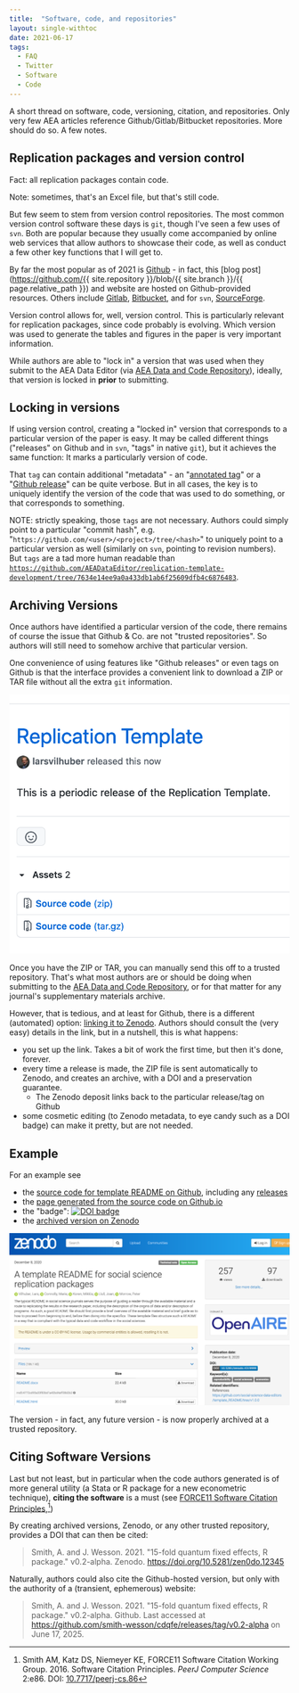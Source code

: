 ```yaml
---
title:  "Software, code, and repositories"
layout: single-withtoc
date: 2021-06-17
tags:
  - FAQ
  - Twitter
  - Software
  - Code
---
```


A short thread on software, code, versioning, citation, and repositories. Only very few AEA articles reference Github/Gitlab/Bitbucket repositories. More should do so. A few notes.

<!-- more -->

## Replication packages and version control

Fact: all replication packages contain code.

Note: sometimes, that's an Excel file, but that's still code.

But few seem to stem from version control repositories. The most common version control software these days is `git`, though I've seen a few uses of `svn`. Both are popular because they usually come accompanied by online web services that allow authors to showcase their code, as well as conduct a few other key functions that I will get to. 

By far the most popular as of 2021 is [Github](https://github.com) - in fact, this [blog post](https://github.com/{{ site.repository }}/blob/{{ site.branch }}/{{ page.relative_path }}) and website are hosted on Github-provided resources. Others include [Gitlab](https://gitlab.com), [Bitbucket](https://bitbucket.org), and for `svn`, [SourceForge](https://sourceforge.net/). 

Version control allows for, well, version control. This is particularly relevant for replication packages, since code probably is evolving. Which version was used to generate the tables and figures in the paper is very important information. 

While authors are able to "lock in" a version that was used when they submit to the AEA Data Editor (via [AEA Data and Code Repository](https://www.openicpsr.org/openicpsr/search/aea/studies)), ideally, that version is locked in **prior** to submitting. 

## Locking in versions

If using version control, creating a "locked in" version that corresponds to a particular version of the paper is easy. It may be called different things ("releases" on Github and in `svn`, "tags" in native `git`), but it achieves the same function: It marks a particularly version of code. 

That `tag` can contain additional "metadata" - an "[annotated tag](https://git-scm.com/docs/git-tag)" or a "[Github release](https://docs.github.com/en/github/administering-a-repository/releasing-projects-on-github/managing-releases-in-a-repository)" can be quite verbose. But in all cases, the key is to uniquely identify the version of the code that was used to do something, or that corresponds to something.

NOTE: strictly speaking, those `tags` are not necessary. Authors could simply point to a particular "commit hash", e.g. "`https://github.com/<user>/<project>/tree/<hash>`" to uniquely point to a particular version as well (similarly on `svn`, pointing to revision numbers). But `tags` are a tad more human readable than [`https://github.com/AEADataEditor/replication-template-development/tree/7634e14ee9a0a433db1ab6f25609dfb4c6876483`](https://github.com/AEADataEditor/replication-template-development/tree/7634e14ee9a0a433db1ab6f25609dfb4c6876483).

## Archiving Versions

Once authors have identified a particular version of the code, there remains of course the issue that Github & Co. are not "trusted repositories". So authors will still need to somehow archive that particular version. 

One convenience of using features like "Github releases" or even tags on Github is that the interface provides a convenient link to download a ZIP or TAR file without all the extra `git` information. 

![Screenshot of download links on Github release](/images/github-release-screenshot-assets.png)

Once you have the ZIP or TAR, you can manually send this off to a trusted repository. That's what most authors are or should be doing when submitting to the [AEA Data and Code Repository](https://www.openicpsr.org/openicpsr/search/aea/studies), or for that matter for any journal's supplementary materials archive. 

However, that is tedious, and at least for Github, there is a different (automated) option: [linking it to Zenodo](https://guides.github.com/activities/citable-code/). Authors should consult the (very easy) details in the link, but in a nutshell, this is what happens:

- you set up the link. Takes a bit of work the first time, but then it's done, forever.
- every time a release is made, the ZIP file is sent automatically to Zenodo, and creates an archive, with a DOI and a preservation guarantee.
  - The Zenodo deposit links back to the particular release/tag on Github
- some cosmetic editing (to Zenodo metadata, to eye candy such as a DOI badge) can make it pretty, but are not needed.

## Example

For an example see 

- the [source code for template README on Github](https://github.com/social-science-data-editors/template_README/), including any [releases](https://github.com/social-science-data-editors/template_README/releases) 
- the [page generated from the source code on Github.io](https://social-science-data-editors.github.io/template_README/)
- the "badge": [![DOI badge](https://zenodo.org/badge/DOI/10.5281/zenodo.4319999.svg)](https://doi.org/10.5281/zenodo.4319999)
- the [archived version on Zenodo](https://doi.org/10.5281/zenodo.4319999)

![template README on Zenodo](/images/zenodo-readme-v1.png)

The version - in fact, any future version - is now properly archived at a trusted repository.

## Citing Software Versions

Last but not least, but in particular when the code authors generated is of more general utility (a Stata or R package for a new econometric technique), **citing the software** is a must (see [FORCE11 Software Citation Principles](https://www.force11.org/software-citation-principles),[^1])

By creating archived versions, Zenodo, or any other trusted repository, provides a DOI that can then be cited:

> Smith, A. and J. Wesson. 2021. "15-fold quantum fixed effects, R package." v0.2-alpha. Zenodo. https://doi.org/10.5281/zen0do.12345

Naturally, authors could also cite the Github-hosted version, but only with the authority of a (transient, ephemerous) website:

> Smith, A. and J. Wesson. 2021. "15-fold quantum fixed effects, R package." v0.2-alpha. Github. Last accessed at https://github.com/smith-wesson/cdqfe/releases/tag/v0.2-alpha on June 17, 2025.

[^1]: Smith AM, Katz DS, Niemeyer KE, FORCE11 Software Citation Working Group. 2016. Software Citation Principles. *PeerJ Computer Science* 2:e86. DOI: [10.7717/peerj-cs.86](https://doi.org/10.7717/peerj-cs.86)